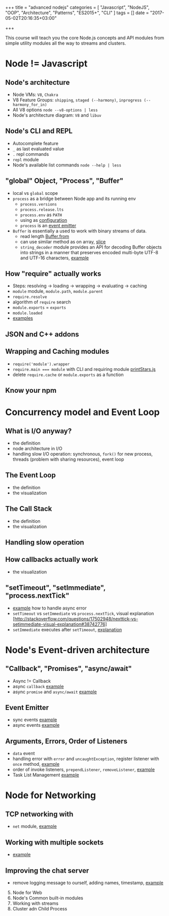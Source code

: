 +++
title = "advanced nodejs"
categories = [
    "Javascript",
    "NodeJS", 
    "OOP",
    "Architecture",
    "Patterns",
    "ES2015+",
    "CLI"
]
tags = []
date = "2017-05-02T20:16:35+03:00"

+++

This course will teach you the core Node.js concepts and API modules from simple utility modules all the way to streams and clusters.

<!--more-->

<!--toc-->

# Node != Javascript

## Node's architecture

* Node VMs: `V8`, `Chakra`
* V8 Feature Groups: `shipping`, `staged (--harmony)`, `inprogress (--harmony_for_in)`
* All V8 options `node --v8-options | less`
* Node's architecture diagram: `V8` and `libuv`

## Node's CLI and REPL

* Autocomplete feature
* `_` as last evaluated value
* `.` repl commands
* `repl` module
* Node's available list commands `node --help | less`
    
## "global" Object, "Process", "Buffer"

* local vs `global` scope
* `process` as a bridge between Node app and its running env
    * `process.versions`
    * `process.release.lts`
    * `process.env` as `PATH`
    * using as [configuration](https://github.com/qetr1ck-op/advanced-nodejs/blob/master/1.5/index.js)
    * `process` is an [event emitter](https://github.com/qetr1ck-op/advanced-nodejs/blob/master/1.5/process.js)
* `Buffer` is essentially a used to work with binary streams of data.
    * read length [Buffer.from](https://github.com/qetr1ck-op/advanced-nodejs/blob/master/1.5/buffer.js)
    * can use similar method as on array, [slice](https://github.com/qetr1ck-op/advanced-nodejs/blob/master/1.5/buff.slice.js)
    * `string_decoder` module provides an API for decoding Buffer objects into strings in a manner that preserves encoded multi-byte UTF-8 and UTF-16 characters, [example]()

## How "require" actually works

* Steps: resolving -> loading -> wrapping -> evaluating -> caching
* `module` module, `module.path`, `module.parent`
* `require.resolve`
* algorithm of `require` search
* `module.exports` = `exports`
* `module.loaded`
* [examples](https://github.com/qetr1ck-op/advanced-nodejs/blob/master/1.6/index.js)

## JSON and C++ addons

## Wrapping and Caching modules

* `require('module').wrapper`
* `require.main === module` with CLI and requiring module [printStars.js](https://github.com/qetr1ck-op/advanced-nodejs/blob/master/1.8/printStars.js)
* delete `require.cache` or `module.exports` as a function

## Know your npm

# Concurrency model and Event Loop

## What is I/O anyway?

* the definition
* node architecture in I/O
* handling slow I/O operation: synchronous, `fork()` for new process, threads (problem with sharing resources), event loop

## The Event Loop

* the definition
* the visualization

## The Call Stack

* the definition
* the visualization

## Handling slow operation

## How callbacks actually work

* the visualization

## "setTimeout", "setImmediate", "process.nextTick"

* [example](https://github.com/qetr1ck-op/advanced-nodejs/blob/master/2.7/nextTick.js) how to handle async error
* `setTimeout` vs `setImmediate` vs `process.nextTick`, visual explanation [http://stackoverflow.com/questions/17502948/nexttick-vs-setimmediate-visual-explanation#38742776]
* `setImmediate` executes after `setTimeout`, [explanation](https://github.com/nodejs/node-v0.x-archive/issues/25788)

# Node's Event-driven architecture

## "Callback", "Promises", "async/await"

* Async != Callback
* async `callback` [example](https://github.com/qetr1ck-op/advanced-nodejs/blob/master/3.1/async-callback.js)
* async `promise` and `async/await` [example](https://github.com/qetr1ck-op/advanced-nodejs/blob/master/3.1/async-promise.js)

## Event Emitter

* sync events [example](https://github.com/qetr1ck-op/advanced-nodejs/blob/master/3.2/sync-events.js)
* async events [example](https://github.com/qetr1ck-op/advanced-nodejs/blob/master/3.2/async-events.js)

## Arguments, Errors, Order of Listeners

* `data` event
* handling error with `error` and `uncaughtException`, register listener with `once` method, [example](https://github.com/qetr1ck-op/advanced-nodejs/blob/master/3.3/errors.js)
* order of invoke listeners, `prependListener`, `removeListener`, [example](https://github.com/qetr1ck-op/advanced-nodejs/blob/master/3.3/order.js)
* Task List Management [example](https://github.com/qetr1ck-op/advanced-nodejs/tree/master/3.4)

# Node for Networking

## TCP networking with

* `net` module, [example](https://github.com/qetr1ck-op/advanced-nodejs/blob/master/4.1/net.js)

## Working with multiple sockets

* [example](https://github.com/qetr1ck-op/advanced-nodejs/blob/master/4.2/net.js)

## Improving the chat server

* remove logging message to ourself, adding names, timestamp, [example](https://github.com/qetr1ck-op/advanced-nodejs/blob/master/4.3/chat.js)


5. Node for Web
6. Node's Common built-in modules
7. Working with streams
8. Cluster adn Child Process